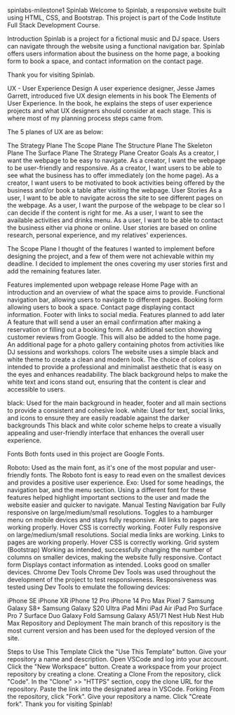 spinlabs-milestone1
Spinlab
Welcome to Spinlab, a responsive website built using HTML, CSS, and Bootstrap. This project is part of the Code Institute Full Stack Development Course.

Introduction
Spinlab is a project for a fictional music and DJ space. Users can navigate through the website using a functional navigation bar. Spinlab offers users information about the business on the home page, a booking form to book a space, and contact information on the contact page.

Thank you for visiting Spinlab.

UX - User Experience Design
A user experience designer, Jesse James Garrett, introduced five UX design elements in his book The Elements of User Experience. In the book, he explains the steps of user experience projects and what UX designers should consider at each stage. This is where most of my planning process steps came from.

The 5 planes of UX are as below:

The Strategy Plane
The Scope Plane
The Structure Plane
The Skeleton Plane
The Surface Plane
The Strategy Plane
Creator Goals
As a creator, I want the webpage to be easy to navigate.
As a creator, I want the webpage to be user-friendly and responsive.
As a creator, I want users to be able to see what the business has to offer immediately (on the home page).
As a creator, I want users to be motivated to book activities being offered by the business and/or book a table after visiting the webpage.
User Stories
As a user, I want to be able to navigate across the site to see different pages on the webpage.
As a user, I want the purpose of the webpage to be clear so I can decide if the content is right for me.
As a user, I want to see the available activities and drinks menu.
As a user, I want to be able to contact the business either via phone or online.
User stories are based on online research, personal experience, and my relatives' experiences.

The Scope Plane
I thought of the features I wanted to implement before designing the project, and a few of them were not achievable within my deadline. I decided to implement the ones covering my user stories first and add the remaining features later.

Features implemented upon webpage release
Home Page with an introduction and an overview of what the space aims to provide.
Functional navigation bar, allowing users to navigate to different pages.
Booking form allowing users to book a space.
Contact page displaying contact information.
Footer with links to social media.
Features planned to add later
A feature that will send a user an email confirmation after making a reservation or filling out a booking form.
An additional section showing customer reviews from Google. This will also be added to the home page.
An additional page for a photo gallery containing photos from activities like DJ sessions and workshops.
colors
The website uses a simple black and white theme to create a clean and modern look. The choice of colors is intended to provide a professional and minimalist aesthetic that is easy on the eyes and enhances readability. The black background helps to make the white text and icons stand out, ensuring that the content is clear and accessible to users.

black: Used for the main background in header, footer and all main sections to provide a consistent and cohesive look.
white: Used for text, social links, and icons to ensure they are easily readable against the darker backgrounds
This black and white color scheme helps to create a visually appealing and user-friendly interface that enhances the overall user experience.

Fonts
Both fonts used in this project are Google Fonts.

Roboto: Used as the main font, as it's one of the most popular and user-friendly fonts. The Roboto font is easy to read even on the smallest devices and provides a positive user experience.
Exo: Used for some headings, the navigation bar, and the menu section. Using a different font for these features helped highlight important sections to the user and made the website easier and quicker to navigate.
Manual Testing
Navigation bar
Fully responsive on large/medium/small resolutions.
Toggles to a hamburger menu on mobile devices and stays fully responsive.
All links to pages are working properly.
Hover CSS is correctly working.
Footer
Fully responsive on large/medium/small resolutions.
Social media links are working.
Links to pages are working properly.
Hover CSS is correctly working.
Grid system (Bootstrap)
Working as intended, successfully changing the number of columns on smaller devices, making the website fully responsive.
Contact form
Displays contact information as intended.
Looks good on smaller devices.
Chrome Dev Tools
Chrome Dev Tools was used throughout the development of the project to test responsiveness. Responsiveness was tested using Dev Tools to emulate the following devices:

iPhone SE
iPhone XR
iPhone 12 Pro
iPhone 14 Pro Max
Pixel 7
Samsung Galaxy S8+
Samsung Galaxy S20 Ultra
iPad Mini
iPad Air
iPad Pro
Surface Pro 7
Surface Duo
Galaxy Fold
Samsung Galaxy A51/71
Nest Hub
Nest Hub Max
Repository and Deployment
The main branch of this repository is the most current version and has been used for the deployed version of the site.

Steps to Use This Template
Click the "Use This Template" button.
Give your repository a name and description.
Open VSCode and log into your account.
Click the "New Workspace" button.
Create a workspace from your project repository by creating a clone.
Creating a Clone
From the repository, click "Code".
In the "Clone" >> "HTTPS" section, copy the clone URL for the repository.
Paste the link into the designated area in VSCode.
Forking
From the repository, click "Fork".
Give your repository a name.
Click "Create fork".
Thank you for visiting Spinlab!
